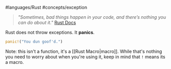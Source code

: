 #languages/Rust #concepts/exception

> *"Sometimes, bad things happen in your code, and there’s nothing you can do about it."* [Rust Docs](https://doc.rust-lang.org/book/ch09-01-unrecoverable-errors-with-panic.html)

Rust does not throw exceptions. It **panics**.

```rust
panic!("You dun goof'd.")
```

Note: this isn't a function, it's a [[Rust Macro|macro]]. While that's nothing you need to worry about when you're using it, keep in mind that `!` means its a macro.